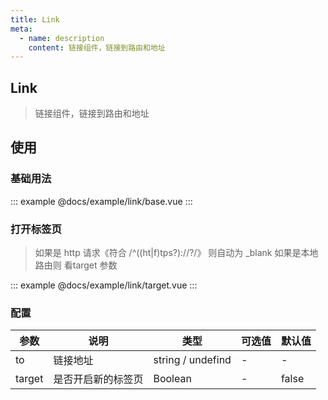 ```yaml
---
title: Link
meta:
  - name: description
    content: 链接组件，链接到路由和地址
---
```


## Link

> 链接组件，链接到路由和地址

## 使用

### 基础用法

::: example
@docs/example/link/base.vue
:::

### 打开标签页

> 如果是 http 请求《符合 /^((ht|f)tps?):\/\/?/》 则自动为 _blank 如果是本地路由则 看target 参数

::: example
@docs/example/link/target.vue
:::

### 配置

| 参数 | 说明     | 类型              | 可选值 | 默认值 |
| ---- | -------- | ----------------- | ------ | ------ |
| to   | 链接地址 | string / undefind | -      | -      |
| target   | 是否开启新的标签页 | Boolean | -      | false      |

